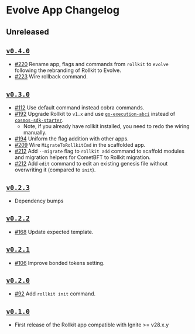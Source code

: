 # Evolve App Changelog

## Unreleased

## [`v0.4.0`](https://github.com/ignite/apps/releases/tag/evolve/v0.4.0)

- [#220](https://github.com/ignite/apps/pull/220) Rename app, flags and commands from `rollkit` to `evolve` following the rebranding of Rollkit to Evolve.
- [#223](https://github.com/ignite/apps/pull/223) Wire rollback command.

## [`v0.3.0`](https://github.com/ignite/apps/releases/tag/rollkit/v0.3.0)

- [#112](https://github.com/ignite/apps/pull/112) Use default command instead cobra commands.
- [#192](https://github.com/ignite/apps/pull/192) Upgrade Rollkit to `v1.x` and use [`go-execution-abci`](https://github.com/evstack/ev-abci) instead of [`cosmos-sdk-starter`](https://github.com/rollkit/cosmos-sdk-starter).
  - Note, if you already have rollkit installed, you need to redo the wiring manually.
- [#194](https://github.com/ignite/apps/pull/194) Uniform the flag addition with other apps.
- [#209](https://github.com/ignite/apps/pull/209) Wire `MigrateToRollkitCmd` in the scaffolded app.
- [#212](https://github.com/ignite/apps/pull/212) Add `--migrate` flag to `rollkit add` command to scaffold modules and migration helpers for CometBFT to Rollkit migration.
- [#212](https://github.com/ignite/apps/pull/212) Add `edit` command to edit an existing genesis file without overwriting it (compared to `init`).

## [`v0.2.3`](https://github.com/ignite/apps/releases/tag/rollkit/v0.2.3)

- Dependency bumps

## [`v0.2.2`](https://github.com/ignite/apps/releases/tag/rollkit/v0.2.2)

- [#168](https://github.com/ignite/apps/pull/168) Update expected template.

## [`v0.2.1`](https://github.com/ignite/apps/releases/tag/rollkit/v0.2.1)

- [#106](https://github.com/ignite/apps/pull/106) Improve bonded tokens setting.

## [`v0.2.0`](https://github.com/ignite/apps/releases/tag/rollkit/v0.2.0)

- [#92](https://github.com/ignite/apps/pull/92) Add `rollkit init` command.

## [`v0.1.0`](https://github.com/ignite/apps/releases/tag/rollkit/v0.1.0)

- First release of the Rollkit app compatible with Ignite >= v28.x.y
